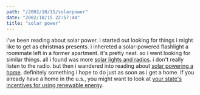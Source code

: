 ```yaml
---
path: "/2002/10/15/solarpower" 
date: "2002/10/15 22:57:44" 
title: "solar power" 
---
```

i've been reading about solar power. i started out looking for things i might like to get as christmas presents. i inhereted a solar-powered flashlight a roommate left in a former apartment. it's pretty neat. so i went looking for similar things. all i found was more <a href="http://www.global-merchants.com/home/solars.htm">solar lights and radios</a>. i don't really listen to the radio. but then i wandered into reading about <a href="http://www.mrsolar.com/faq.htm">solar powering a home</a>. definitely something i hope to do just as soon as i get a home. if you already have a home in the u.s., you might want to look at <a href="http://www.dsireusa.org/dsire/index.htm">your state's incentives for using renewable energy</a>.